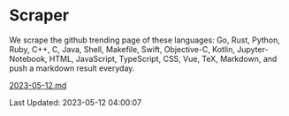 # Scraper

We scrape the github trending page of these languages: Go, Rust, Python, Ruby, C++, C, Java, Shell, Makefile, Swift, Objective-C, Kotlin, Jupyter-Notebook, HTML, JavaScript, TypeScript, CSS, Vue, TeX, Markdown, and push a markdown result everyday.

[2023-05-12.md](https://github.com/yangwenmai/github-trending-backup/blob/master/2023-05-12.md)

Last Updated: 2023-05-12 04:00:07